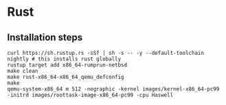 <!--
     Copyright 2017, Data61
     Commonwealth Scientific and Industrial Research Organisation (CSIRO)
     ABN 41 687 119 230.

     This software may be distributed and modified according to the terms of
     the BSD 2-Clause license. Note that NO WARRANTY is provided.
     See "LICENSE_BSD2.txt" for details.

     @TAG(DATA61_BSD)
-->
# Rust

## Installation steps
```
curl https://sh.rustup.rs -sSf | sh -s -- -y --default-toolchain nightly # this installs rust globally
rustup target add x86_64-rumprun-netbsd
make clean
make rust-x86_64-x86_64_qemu_defconfig
make
qemu-system-x86_64 m 512 -nographic -kernel images/kernel-x86_64-pc99 -initrd images/roottask-image-x86_64-pc99 -cpu Haswell
```
